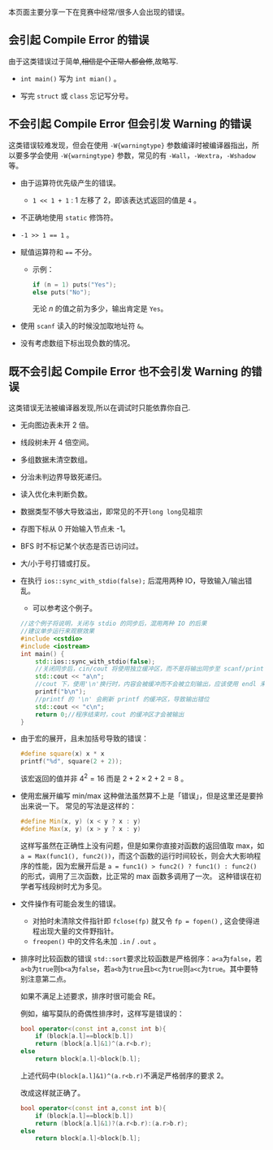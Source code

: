 本页面主要分享一下在竞赛中经常/很多人会出现的错误。

## 会引起 Compile Error 的错误

由于这类错误过于简单,~~相信是个正常人都会修~~,故略写.

-  `int main()` 写为 `int mian()` 。

-  写完 `struct` 或 `class` 忘记写分号。


## 不会引起 Compile Error 但会引发 Warning 的错误

这类错误较难发现，但会在使用 `-W{warningtype}` 参数编译时被编译器指出，所以要多学会使用 `-W{warningtype}` 参数，常见的有 `-Wall`，`-Wextra`，`-Wshadow` 等。

-  由于运算符优先级产生的错误。
    -  `1 << 1 + 1` : 1 左移了 2，即该表达式返回的值是 `4` 。

-  不正确地使用 `static` 修饰符。

-  `-1 >> 1 == 1` 。

- 赋值运算符和 `==` 不分。
    - 示例：
      ```cpp
      if (n = 1) puts("Yes");
      else puts("No");
      ```
      无论 $n$ 的值之前为多少，输出肯定是 `Yes`。

- 使用 `scanf` 读入的时候没加取地址符 `&`。

- 没有考虑数组下标出现负数的情况。


## 既不会引起 Compile Error 也不会引发 Warning 的错误

这类错误无法被编译器发现,所以在调试时只能依靠你自己.

-  无向图边表未开 2 倍。

-  线段树未开 4 倍空间。

-  多组数据未清空数组。

-  分治未判边界导致死递归。

-  读入优化未判断负数。

-  数据类型不够大导致溢出，即常见的不开`long long`见祖宗

-  存图下标从 0 开始输入节点未 -1。

-  BFS 时不标记某个状态是否已访问过。

-  大/小于号打错或打反。

-  在执行 `ios::sync_with_stdio(false);` 后混用两种 IO，导致输入/输出错乱。
     - 可以参考这个例子。
      ```cpp
      //这个例子将说明，关闭与 stdio 的同步后，混用两种 IO 的后果
      //建议单步运行来观察效果
      #include <cstdio>
      #include <iostream>
      int main() {
          std::ios::sync_with_stdio(false);
          //关闭同步后，cin/cout 将使用独立缓冲区，而不是将输出同步至 scanf/printf 的缓冲区，从而减少 IO 耗时
          std::cout << "a\n";
          //cout 下，使用'\n'换行时，内容会被缓冲而不会被立刻输出，应该使用 endl 来换行并立刻刷新缓冲区
          printf("b\n");
          //printf 的 '\n' 会刷新 printf 的缓冲区，导致输出错位
          std::cout << "c\n";
          return 0;//程序结束时，cout 的缓冲区才会被输出
      }
      ```

-   由于宏的展开，且未加括号导致的错误：
	```cpp
	#define square(x) x * x
	printf("%d", square(2 + 2));
	```
	该宏返回的值并非 $4^2 = 16$ 而是 $2+2\times 2+2 = 8$ 。

-  使用宏展开编写 min/max
    这种做法虽然算不上是「错误」，但是这里还是要拎出来说一下。
	常见的写法是这样的：
	```cpp
	#define Min(x, y) (x < y ? x : y)
	#define Max(x, y) (x > y ? x : y)
	```
	这样写虽然在正确性上没有问题，但是如果你直接对函数的返回值取 max，如 `a = Max(func1(), func2())`，而这个函数的运行时间较长，则会大大影响程序的性能，因为宏展开后是 `a = func1() > func2() ? func1() : func2()` 的形式，调用了三次函数，比正常的 max 函数多调用了一次。
	这种错误在初学者写线段树时尤为多见。

-  文件操作有可能会发生的错误。

    -   对拍时未清除文件指针即 `fclose(fp)` 就又令 `fp = fopen()` , 这会使得进程出现大量的文件野指针。
    -   `freopen()` 中的文件名未加 `.in` / `.out` 。
    
-  排序时比较函数的错误
    `std::sort`要求比较函数是严格弱序：`a<a`为`false`，若`a<b`为`true`则`b<a`为`false`，若`a<b`为`true`且`b<c`为`true`则`a<c`为`true`。其中要特别注意第二点。
    
    如果不满足上述要求，排序时很可能会 RE。
    
    例如，编写莫队的奇偶性排序时，这样写是错误的：
    
    ```cpp
    bool operator<(const int a,const int b){
        if (block[a.l]==block[b.l])
	    return (block[a.l]&1)^(a.r<b.r);
	else
	    return block[a.l]<block[b.l];
    ```
    
    上述代码中`(block[a.l]&1)^(a.r<b.r)`不满足严格弱序的要求 2。
    
    改成这样就正确了。
    
    ```cpp
    bool operator<(const int a,const int b){
        if (block[a.l]==block[b.l])
	    return (block[a.l]&1)?(a.r<b.r):(a.r>b.r);
	else
	    return block[a.l]<block[b.l];
    ```
